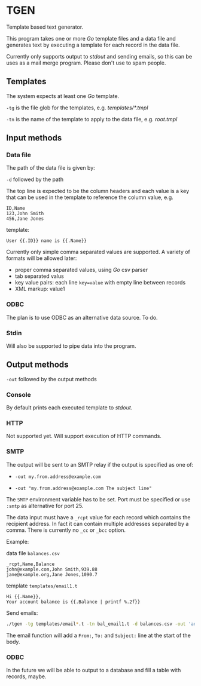 # TGEN

Template based text generator.

This program takes one or more _Go_ template files and a data file and generates text by executing a 
template for each record in the data file. 

Currently only supports output to _stdout_ and sending emails, so this can be uses as a mail merge program.
Please don't use to spam people.

## Templates

The system expects at least one _Go_ template.

`-tg` is the file glob for the templates, e.g. _templates/*.tmpl_

`-tn` is the name of the template to apply to the data file, e.g. _root.tmpl_

## Input methods

### Data file

The path of the data file is given by:

`-d` followed by the path

The top line is expected to be the column headers and each value is a key that can be used in the template to reference the column value, e.g.

```
ID,Name
123,John Smith
456,Jane Jones
```
template:

```
User {{.ID}} name is {{.Name}}
```

Currently only simple comma separated values are supported. A variety of formats
will be allowed later:

- proper comma separated values, using _Go_ csv parser
- tab separated valus
- key value pairs: each line `key=value` with empty line between records
- XML markup: <key1>value1</key1>

### ODBC

The plan is to use ODBC as an alternative data source. To do.

### Stdin

Will also be supported to pipe data into the program.

## Output methods

`-out` followed by the output methods

### Console

By default prints each executed template to _stdout_.

### HTTP

Not supported yet. Will support execution of HTTP commands.

### SMTP

The output will be sent to an SMTP relay if the output is specified as one of:

- `-out my.from.address@example.com`

- `-out "my.from.address@example.com The subject line"`

The `SMTP` environment variable has to be set. Port must be specified or use `:smtp` as alternative for port 25.

The data input must have a `_rcpt` value for each record which contains the recipient address. In fact it can contain multiple
addresses separated by a comma. There is currently no `_cc` or `_bcc` option.

Example:

data file `balances.csv`

```
_rcpt,Name,Balance
john@example.com,John Smith,939.88
jane@example.org,Jane Jones,1090.7
```

template `templates/email1.t`

```
Hi {{.Name}},
Your account balance is {{.Balance | printf %.2f}}
```

Send emails:

```bash
./tgen -tg templates/email*.t -tn bal_email1.t -d balances.csv -out 'admin@example.com Your balance'
```

The email function will add a `From:`, `To:` and `Subject:` line at the start of the body.


### ODBC

In the future we will be able to output to a database and fill a table with records, maybe.






